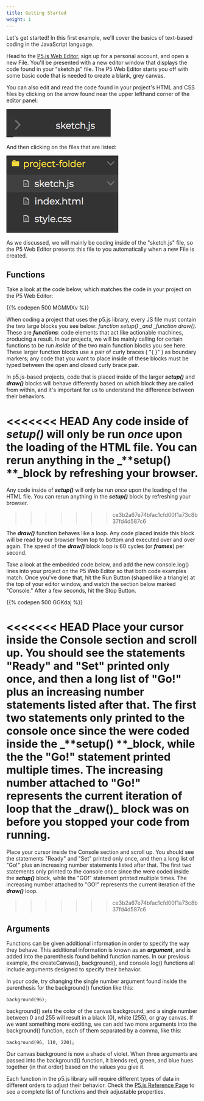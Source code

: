 ```yaml
---
title: Getting Started
weight: 1
---
```


Let's get started! In this first example, we'll cover the basics of text-based coding in the JavaScript language.

Head to the [P5.js Web Editor](http://alpha.editor.p5js.org/), sign up for a personal account, and open a new File. You'll be presented with a new editor window that displays the code found in your "sketch.js" file. The P5 Web Editor starts you off with some basic code that is needed to create a blank, grey canvas.

You can also edit and read the code found in your project's HTML and CSS files by clicking on the arrow found near the upper lefthand corner of the editor panel:

![](images/uploads/screen-shot-2018-05-28-at-11.55.32-am.png)

And then clicking on the files that are listed:

![](/images/uploads/screen-shot-2018-05-28-at-11.57.41-am.png)

As we discussed, we will mainly be coding inside of the "sketch.js" file, so the P5 Web Editor presents this file to you automatically when a new File is created.

## Functions

Take a look at the code below, which matches the code in your project on the P5 Web Editor:

{{% codepen 500 MGMMXv %}}

When coding a project that uses the p5.js library, every JS file must contain the two large blocks you see below: _function setup() \_and \_function draw()_. These are _**functions**_: code elements that act like actionable machines, producing a result. In our projects, we will be mainly calling for certain functions to be run _inside_ of the two main function blocks you see here. These larger function blocks use a pair of curly braces ( "{ }" ) as boundary markers; any code that you want to place inside of these blocks must be typed between the open and closed curly brace pair.

In p5.js-based projects, code that is placed inside of the larger _**setup()**_ and _**draw()**_ blocks will behave differently based on which block they are called from within, and it's important for us to understand the difference between their behaviors.

<<<<<<< HEAD
Any code inside of _**setup()**_ will only be run _once_ upon the loading of the HTML file. You can rerun anything in the \_**setup() **\_block by refreshing your browser.
=======
Any code inside of _**setup()**_ will only be run _once_ upon the loading of the HTML file. You can rerun anything in the _**setup()**_ block by refreshing your browser.
>>>>>>> ce3b2a67e74bfac1cfd00f1a73c8b37fd4d587c6

The _**draw()**_ function behaves like a loop. Any code placed inside this block will be read by our browser from top to bottom and executed over and over again. The speed of the _**draw()**_ block loop is 60 cycles (or **_frames_**) per second.

Take a look at the embedded code below, and add the new console.log() lines into your project on the P5 Web Editor so that both code examples match. Once you've done that, hit the Run Button (shaped like a triangle) at the top of your editor window, and watch the section below marked "Console." After a few seconds, hit the Stop Button.

{{% codepen 500 GGKdaj %}}

<<<<<<< HEAD
Place your cursor inside the Console section and scroll up. You should see the statements "Ready" and "Set" printed only once, and then a long list of "Go!" plus an increasing number statements listed after that. The first two statements only printed to the console once since the were coded inside the _**setup() **\_block, while the the "Go!" statement printed multiple times. The increasing number attached to "Go!" represents the current iteration of loop that the _**draw()**\_ block was on before you stopped your code from running.
=======
Place your cursor inside the Console section and scroll up. You should see the statements "Ready" and "Set" printed only once, and then a long list of "Go!" plus an increasing number statements listed after that. The first two statements only printed to the console once since the were coded inside the _**setup()**_ block, while the "GO!" statement printed multiple times. The increasing number attached to "GO!" represents the current iteration of the _**draw()**_  loop.


>>>>>>> ce3b2a67e74bfac1cfd00f1a73c8b37fd4d587c6

## Arguments

Functions can be given additional information in order to specify the way they behave. This additional information is known as an _**argument**_, and is added into the parenthesis found behind function names. In our previous example, the createCanvas(), background(), and console.log() functions all include arguments designed to specify their behavior.

In your code, try changing the single number argument found inside the parenthesis for the background() function like this:

```
background(96);
```

background() sets the color of the canvas background, and a single number between 0 and 255 will result in a black (0), white (255), or gray canvas. If we want something more exciting, we can add two more arguments into the background() function, each of them separated by a comma, like this:

```
background(96, 110, 220);
```

Our canvas background is now a shade of violet. When three arguments are passed into the background() function, it blends  red, green, and blue hues together (in that order) based on the values you give it.

Each function in the p5.js library will require different types of data in different orders to adjust their behavior. Check the [P5.js Reference Page](https://p5js.org/reference/) to see a complete list of functions and their adjustable properties.
